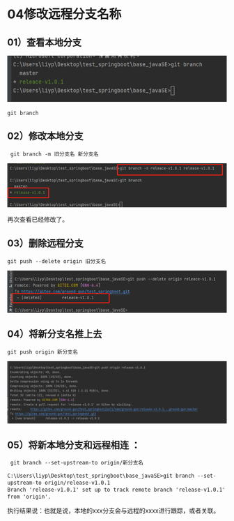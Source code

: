 # 04修改远程分支名称

## 01）查看本地分支

![image-20230720171432738](04修改远程分支名称.assets/image-20230720171432738.png)

```xquery
git branch
```



## 02）修改本地分支

```
 git branch -m 旧分支名 新分支名
```

![image-20230720171759830](04修改远程分支名称.assets/image-20230720171759830.png)



再次查看已经修改了。

## 03）删除远程分支

```xquery
git push --delete origin 旧分支名
```

![image-20230720172143995](04修改远程分支名称.assets/image-20230720172143995.png)

## 04）将新分支名推上去 

```
git push origin 新分支名
```

![image-20230720172240098](04修改远程分支名称.assets/image-20230720172240098.png)

## 05）将新本地分支和远程相连 ：

```
 git branch --set-upstream-to origin/新分支名
```

```
C:\Users\liyp\Desktop\test_springboot\base_javaSE>git branch --set-upstream-to origin/release-v1.0.1
Branch 'release-v1.0.1' set up to track remote branch 'release-v1.0.1' from 'origin'.
```

执行结果说：也就是说，本地的xxx分支会与远程的xxxx进行跟踪，或者关联。

